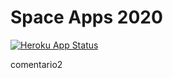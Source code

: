 # Space Apps 2020

[![Heroku App Status](http://heroku-shields.herokuapp.com/space-apps-2020)](https://space-apps-2020.herokuapp.com)


comentario2
